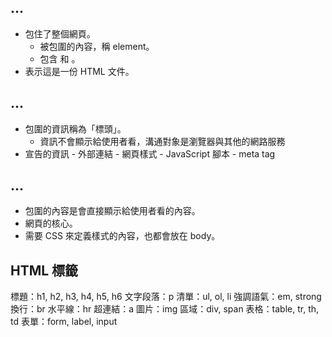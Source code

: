## <html>...</html>
- 包住了整個網頁。
  - 被包圍的內容，稱 element。
  - 包含 <head></head> 和 <body> </body>。 
- 表示這是一份 HTML 文件。

## <head>...</head>
- 包圍的資訊稱為「標頭」。
  - 資訊不會顯示給使用者看，溝通對象是瀏覽器與其他的網路服務 
- <head></head> 宣告的資訊
  - 外部連結
  - 網頁樣式
  - JavaScript 腳本
  - meta tag
  
## <body>...</body>
- 包圍的內容是會直接顯示給使用者看的內容。
- 網頁的核心。
- 需要 CSS 來定義樣式的內容，也都會放在 body。

## HTML 標籤

標題：h1, h2, h3, h4, h5, h6
文字段落：p
清單：ul, ol, li
強調語氣：em, strong
換行：br
水平線：hr
超連結：a
圖片：img
區域：div, span
表格：table, tr, th, td
表單：form, label, input

